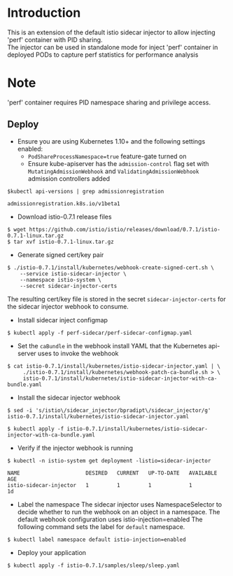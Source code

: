 # Introduction
This is an extension of the default istio sidecar injector to allow injecting 'perf' container with PID sharing.<br>
The injector can be used in standalone mode for inject 'perf' container in deployed PODs to capture perf statistics for 
performance analysis

# Note
'perf' container requires PID namespace sharing and privilege access. 


## Deploy
- Ensure you are using Kubernetes 1.10+ and the following settings enabled:
  - `PodShareProcessNamespace=true` feature-gate turned on
  - Ensure kube-apiserver has the `admission-control` flag set with `MutatingAdmissionWebhook` and `ValidatingAdmissionWebhook` admission controllers added
```
$kubectl api-versions | grep admissionregistration 

admissionregistration.k8s.io/v1beta1
```

- Download istio-0.7.1 release files
```
$ wget https://github.com/istio/istio/releases/download/0.7.1/istio-0.7.1-linux.tar.gz
$ tar xvf istio-0.7.1-linux.tar.gz
```

- Generate signed cert/key pair 
```
$ ./istio-0.7.1/install/kubernetes/webhook-create-signed-cert.sh \
    --service istio-sidecar-injector \
    --namespace istio-system \
    --secret sidecar-injector-certs
``` 
The resulting cert/key file is stored in the secret `sidecar-injector-certs` for the sidecar injector webhook to consume.

- Install sidecar inject configmap 
```
$ kubectl apply -f perf-sidecar/perf-sidecar-configmap.yaml
```

- Set the `caBundle` in the webhook install YAML that the Kubernetes api-server uses to invoke the webhook
```
$ cat istio-0.7.1/install/kubernetes/istio-sidecar-injector.yaml | \
     ./istio-0.7.1/install/kubernetes/webhook-patch-ca-bundle.sh > \
     istio-0.7.1/install/kubernetes/istio-sidecar-injector-with-ca-bundle.yaml
```

- Install the sidecar injector webhook
```
$ sed -i 's/istio\/sidecar_injector/bpradipt\/sidecar_injector/g' istio-0.7.1/install/kubernetes/istio-sidecar-injector.yaml

$ kubectl apply -f istio-0.7.1/install/kubernetes/istio-sidecar-injector-with-ca-bundle.yaml
```

- Verify if the injector webhook is running
```
$ kubectl -n istio-system get deployment -listio=sidecar-injector

NAME                     DESIRED   CURRENT   UP-TO-DATE   AVAILABLE   AGE
istio-sidecar-injector   1         1         1            1           1d
```

- Label the namespace
The sidecar injector uses NamespaceSelector to decide whether to run the webhook on an object in a namespace. The default webhook configuration uses istio-injection=enabled
The following command sets the label for `default` namespace.
```
$ kubectl label namespace default istio-injection=enabled
```

- Deploy your application
```
$ kubectl apply -f istio-0.7.1/samples/sleep/sleep.yaml 
```

